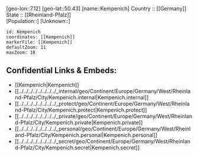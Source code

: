 ﻿---
location: [50.43,7.12] 
mapzoom: [7,12] 
mapmarker: city 
type: City
tags:
- geo/City


SpocWebEntityId: 31385
isDeleted: false
confidential: public

---
[geo-lon::7.12] 
[geo-lat::50.43] 
[name::Kempenich] 
Country :: [[Germany]]  
State :: [[Rheinland-Pfalz]]  
[Population::] 
[Unknown::] 


```leaflet
id: Kempenich
coordinates: [[Kempenich]] 
markerFile: [[Kempenich]] 
defaultZoom: 11 
maxZoom: 18
```


## Confidential Links & Embeds: 
- [[Kempenich|Kempenich]]  
- [[../../../../../../../../_internal/geo/Continent/Europe/Germany/West/Rheinland-Pfalz/City/Kempenich.internal|Kempenich.internal]] 
- [[../../../../../../../../_protect/geo/Continent/Europe/Germany/West/Rheinland-Pfalz/City/Kempenich.protect|Kempenich.protect]] 
- [[../../../../../../../../_private/geo/Continent/Europe/Germany/West/Rheinland-Pfalz/City/Kempenich.private|Kempenich.private]] 
- [[../../../../../../../../_personal/geo/Continent/Europe/Germany/West/Rheinland-Pfalz/City/Kempenich.personal|Kempenich.personal]] 
- [[../../../../../../../../_secret/geo/Continent/Europe/Germany/West/Rheinland-Pfalz/City/Kempenich.secret|Kempenich.secret]] 
